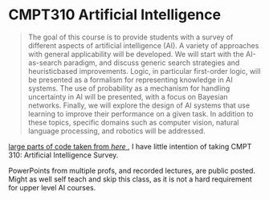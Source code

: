 # CMPT310 Artificial Intelligence

> The goal of this course is to provide students with a survey of different aspects of artificial
> intelligence (AI). A variety of approaches with general applicability will be developed. We
> will start with the AI-as-search paradigm, and discuss generic search strategies and heuristicbased improvements. Logic, in particular first-order logic, will be presented as a formalism for
> representing knowledge in AI systems. The use of probability as a mechanism for handling
> uncertainty in AI will be presented, with a focus on Bayesian networks. Finally, we will
> explore the design of AI systems that use learning to improve their performance on a given
> task. In addition to these topics, specific domains such as computer vision, natural language
> processing, and robotics will be addressed.



[large parts of code taken from *here* ](<https://github.com/zbc963/CMPT310-Artificial-Intelligence>), I have little intention of taking CMPT 310: Artificial Intelligence Survey.

PowerPoints from multiple profs, and recorded lectures, are public posted. Might as well self teach and skip this class, as it is not a hard requirement for upper level AI courses. 

